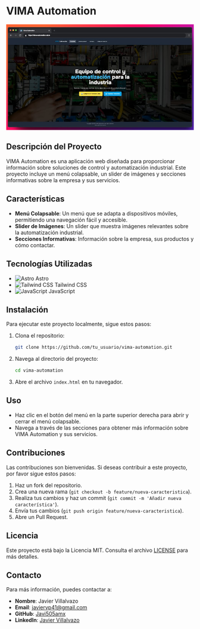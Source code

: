 # VIMA Automation

![Screenshot](./src/assets/index.jpg)

## Descripción del Proyecto

VIMA Automation es una aplicación web diseñada para proporcionar información sobre soluciones de control y automatización industrial. Este proyecto incluye un menú colapsable, un slider de imágenes y secciones informativas sobre la empresa y sus servicios.

## Características

- **Menú Colapsable**: Un menú que se adapta a dispositivos móviles, permitiendo una navegación fácil y accesible.
- **Slider de Imágenes**: Un slider que muestra imágenes relevantes sobre la automatización industrial.
- **Secciones Informativas**: Información sobre la empresa, sus productos y cómo contactar.

## Tecnologías Utilizadas

- ![Astro](https://img.shields.io/badge/Astro-FF5C5C?style=flat-square&logo=astro&logoColor=white) Astro
- ![Tailwind CSS](https://img.shields.io/badge/Tailwind%20CSS-06B6D4?style=flat-square&logo=tailwindcss&logoColor=white) Tailwind CSS
- ![JavaScript](https://img.shields.io/badge/JavaScript-F7DF1E?style=flat-square&logo=javascript&logoColor=black) JavaScript

## Instalación

Para ejecutar este proyecto localmente, sigue estos pasos:

1. Clona el repositorio:

   ```bash
   git clone https://github.com/tu_usuario/vima-automation.git
   ```

2. Navega al directorio del proyecto:

   ```bash
   cd vima-automation
   ```

3. Abre el archivo `index.html` en tu navegador.

## Uso

- Haz clic en el botón del menú en la parte superior derecha para abrir y cerrar el menú colapsable.
- Navega a través de las secciones para obtener más información sobre VIMA Automation y sus servicios.

## Contribuciones

Las contribuciones son bienvenidas. Si deseas contribuir a este proyecto, por favor sigue estos pasos:

1. Haz un fork del repositorio.
2. Crea una nueva rama (`git checkout -b feature/nueva-caracteristica`).
3. Realiza tus cambios y haz un commit (`git commit -m 'Añadir nueva característica'`).
4. Envía tus cambios (`git push origin feature/nueva-caracteristica`).
5. Abre un Pull Request.

## Licencia

Este proyecto está bajo la Licencia MIT. Consulta el archivo [LICENSE](LICENSE) para más detalles.

## Contacto

Para más información, puedes contactar a:

- **Nombre**: Javier Villalvazo
- **Email**: javiervp41@gmail.com
- **GitHub**: [Javi505amx](https://github.com/Javi505amx)
- **LinkedIn**: [Javier Villalvazo](https://www.linkedin.com/in/javier-villalvazo/)